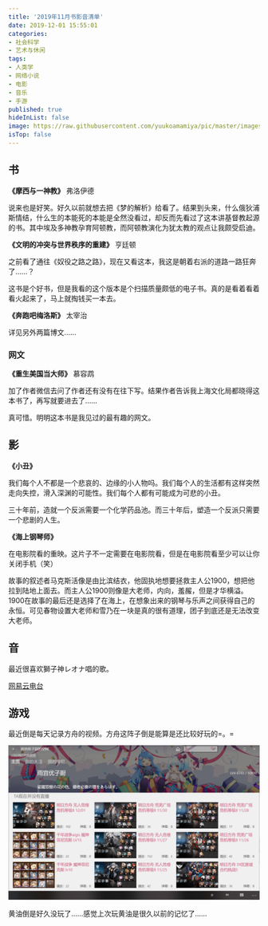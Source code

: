 ```yaml
---
title: '2019年11月书影音清单'
date: 2019-12-01 15:55:01
categories:
- 社会科学
- 艺术与休闲
tags: 
- 人类学
- 网络小说
- 电影
- 音乐
- 手游
published: true
hideInList: false
image: https://raw.githubusercontent.com/yuukoamamiya/pic/master/images.jpg
isTop: false
---
```

## 书

**《摩西与一神教》** 弗洛伊德

 说来也是好笑。好久以前就想去把《梦的解析》给看了。结果到头来，什么俄狄浦斯情结，什么生的本能死的本能是全然没看过，却反而先看过了这本讲基督教起源的书。其中埃及多神教孕育阿顿教，而阿顿教演化为犹太教的观点让我颇受启迪。

**《文明的冲突与世界秩序的重建》** 亨廷顿

之前看了通往《奴役之路之路》，现在又看这本，我这是朝着右派的道路一路狂奔了……？

这书是个好书，但是我看的这个版本是个扫描质量颇低的电子书。真的是看着看着看火起来了，马上就掏钱买一本去。

**《奔跑吧梅洛斯》** 太宰治

详见另外两篇博文……

### 网文

**《重生美国当大师》** 慕容鹉

加了作者微信去问了作者还有没有在往下写。结果作者告诉我上海文化局都晓得这本书了，再写就要进去了……

真可惜。明明这本书是我见过的最有趣的网文。

## 影

**《小丑》**

我们每个人不都是一个悲哀的、边缘的小人物吗。我们每个人的生活都有这样突然走向失控，滑入深渊的可能性。我们每个人都有可能成为可悲的小丑。

三十年前，造就一个反派需要一个化学药品池。而三十年后，塑造一个反派只需要一个悲剧的人生。

**《海上钢琴师》**

在电影院看的重映。这片子不一定需要在电影院看，但是在电影院看至少可以让你关闭手机（笑）

故事的叙述者马克斯活像是由比滨结衣，他固执地想要拯救主人公1900，想把他拉到陆地上面去。而主人公1900则像是大老师，内向，羞赧，但是才华横溢。1900在故事的最后还是选择了在海上，在想象出来的钢琴与乐声之间获得自己的永恒。可见春物设置大老师和雪乃在一块是真的很有道理，团子到底还是无法改变大老师。

## 音

最近很喜欢獅子神レオナ唱的歌。

[网易云电台](http://music.163.com/m/radio?id=792499390)

## 游戏

最近倒是每天记录方舟的视频。方舟这阵子倒是能算是还比较好玩的=。=

![方舟](https://raw.githubusercontent.com/yuukoamamiya/pic/master/Snipaste_2019-12-01_16-00-10.png)

黄油倒是好久没玩了……感觉上次玩黄油是很久以前的记忆了……